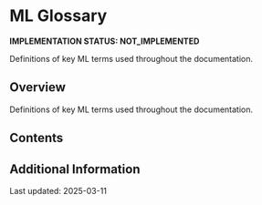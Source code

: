 # ML Glossary

**IMPLEMENTATION STATUS: NOT_IMPLEMENTED**

Definitions of key ML terms used throughout the documentation.

## Overview

Definitions of key ML terms used throughout the documentation.

## Contents

<!-- This is a placeholder template. Fill with actual content based on implementation status -->

## Additional Information

Last updated: 2025-03-11
